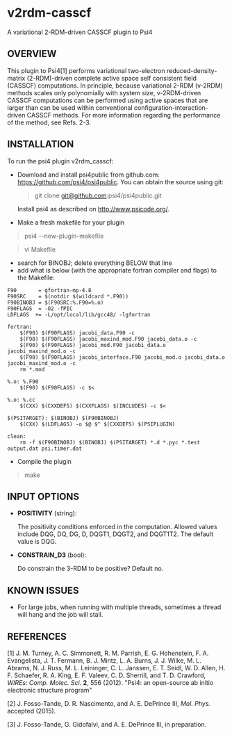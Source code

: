 # v2rdm-casscf
A variational 2-RDM-driven CASSCF plugin to Psi4

OVERVIEW
---

This plugin to Psi4[1] performs variational two-electron reduced-density-matrix (2-RDM)-driven complete active space self consistent field (CASSCF) computations.  In principle, because  variational 2-RDM (v-2RDM) methods scales only polynomially with system size, v-2RDM-driven CASSCF computations can be performed using active spaces that are larger than can be used within conventional configuration-interaction-driven CASSCF methods.  For more information regarding the performance of the method, see Refs. 2-3.

INSTALLATION
---

To run the psi4 plugin v2rdm_casscf:

* Download and install psi4public from github.com:
https://github.com/psi4/psi4public.  You can obtain the source using git:

    > git clone git@github.com:psi4/psi4public.git

    Install psi4 as described on http://www.psicode.org/.

*  Make a fresh makefile for your plugin

  > psi4 --new-plugin-makefile
  
  > vi Makefile

* search for BINOBJ; delete everything BELOW that line
* add what is below (with the appropriate fortran compiler and flags) to the Makefile:

```
F90       = gfortran-mp-4.8
F90SRC    = $(notdir $(wildcard *.F90))
F90BINOBJ = $(F90SRC:%.F90=%.o)
F90FLAGS  = -O2 -fPIC
LDFLAGS  += -L/opt/local/lib/gcc48/ -lgfortran

fortran:
    $(F90) $(F90FLAGS) jacobi_data.F90 -c
    $(F90) $(F90FLAGS) jacobi_maxind_mod.F90 jacobi_data.o -c
    $(F90) $(F90FLAGS) jacobi_mod.F90 jacobi_data.o jacobi_maxind_mod.o -c
    $(F90) $(F90FLAGS) jacobi_interface.F90 jacobi_mod.o jacobi_data.o jacobi_maxind_mod.o -c
    rm *.mod

%.o: %.F90
    $(F90) $(F90FLAGS) -c $<

%.o: %.cc
    $(CXX) $(CXXDEFS) $(CXXFLAGS) $(INCLUDES) -c $<

$(PSITARGET): $(BINOBJ) $(F90BINOBJ)
    $(CXX) $(LDFLAGS) -o $@ $^ $(CXXDEFS) $(PSIPLUGIN)

clean:
    rm -f $(F90BINOBJ) $(BINOBJ) $(PSITARGET) *.d *.pyc *.test output.dat psi.timer.dat
```

* Compile the plugin

> make

INPUT OPTIONS
---
* **POSITIVITY** (string):

    The positivity conditions enforced in the computation.  Allowed values include DQG, DQ, DG, D, DQGT1, DQGT2, and DQGT1T2.  The default value is DQG.

* **CONSTRAIN_D3** (bool):

    Do constrain the 3-RDM to be positive?  Default no.

KNOWN ISSUES
---

* For large jobs, when running with multiple threads, sometimes a thread will hang and the job will stall.

REFERENCES
---

[1] J. M. Turney, A. C. Simmonett, R. M. Parrish, E. G. Hohenstein, F. A. Evangelista, J. T. Fermann, B. J.  Mintz, L. A. Burns, J. J. Wilke, M. L. Abrams, N. J. Russ, M. L. Leininger, C. L. Janssen, E. T. Seidl, W. D. Allen, H. F. Schaefer, R. A. King, E. F. Valeev, C. D. Sherrill, and T. D. Crawford, *WIREs: Comp. Molec. Sci.* **2**, 556 (2012). "Psi4: an open-source ab initio electronic structure program"

[2] J. Fosso-Tande, D. R. Nascimento, and A. E. DePrince III, *Mol. Phys.* accepted (2015).

[3] J. Fosso-Tande, G. Gidofalvi, and A. E. DePrince III, in preparation.

